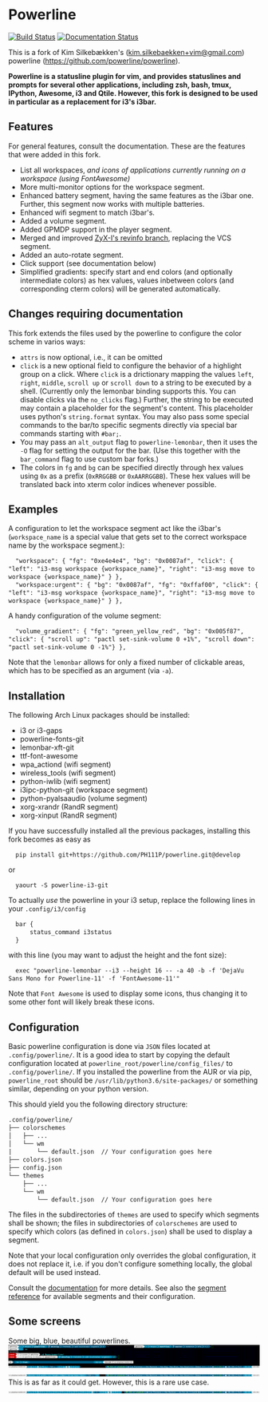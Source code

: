 Powerline
=========

[![Build Status](https://travis-ci.org/PH111P/powerline.svg?branch=develop)](https://travis-ci.org/PH111P/powerline)
[![Documentation Status](https://readthedocs.org/projects/powerline-i3/badge/?version=latest)](http://powerline-i3.readthedocs.io/en/latest/?badge=latest)


This is a fork of Kim Silkebækken's (kim.silkebaekken+vim@gmail.com) powerline
(https://github.com/powerline/powerline).

**Powerline is a statusline plugin for vim, and provides statuslines and
prompts for several other applications, including zsh, bash, tmux, IPython,
Awesome, i3 and Qtile. However, this fork is designed to be used in particular
as a replacement for i3's i3bar.**

Features
--------

For general features, consult the documentation. These are
the features that were added in this fork.

* List all workspaces, _and icons of applications currently running on a workspace (using FontAwesome)_
* More multi-monitor options for the workspace segment.
* Enhanced battery segment, having the same features as the i3bar one. Further, this segment
  now works with multiple batteries.
* Enhanced wifi segment to match i3bar's.
* Added a volume segment.
* Added GPMDP support in the player segment.
* Merged and improved [ZyX-I's revinfo branch](https://github.com/ZyX-I/powerline/tree/revinfo), replacing the VCS segment.
* Added an auto-rotate segment.
* Click support (see documentation below)
* Simplified gradients: specify start and end colors (and optionally intermediate colors) as hex values, values inbetween colors (and corresponding cterm colors) will be generated automatically.

Changes requiring documentation
-------------------------------

This fork extends the files used by the powerline to configure the color scheme in varios ways:
* `attrs` is now optional, i.e., it can be omitted
* `click` is a new optional field to configure the behavior of a highlight group on a click.
 Where `click` is a drictionary mapping the values `left`, `right`, `middle`, `scroll up` or `scroll down`
 to a string to be executed by a shell. (Currently only the lemonbar binding supports this. You can disable clicks via the `no_clicks` flag.)
 Further, the string to be executed may contain a placeholder for the segment's content. This placeholder uses python's
 `string.format` syntax. You may also pass some special commands to the bar/to specific segments directly via special bar commands starting with `#bar;`.
* You may pass an `alt_output` flag to `powerline-lemonbar`, then it uses the `-O` flag for setting the output for the bar. (Use this together with the `bar_command` flag to use custom bar forks.)
* The colors in `fg` and `bg` can be specified directly through hex values using `0x` as a prefix (`0xRRGGBB` or `0xAARRGGBB`). These hex values will be translated back into xterm color indices whenever possible.

Examples
--------

A configuration to let the workspace segment act like the i3bar's (`workspace_name` is a special value that gets set to the correct workspace name by the workspace segment.):

      "workspace": { "fg": "0xe4e4e4", "bg": "0x0087af", "click": { "left": "i3-msg workspace {workspace_name}", "right": "i3-msg move to workspace {workspace_name}" } },
      "workspace:urgent": { "bg": "0x0087af", "fg": "0xffaf00", "click": { "left": "i3-msg workspace {workspace_name}", "right": "i3-msg move to workspace {workspace_name}" } },

A handy configuration of the volume segment:

      "volume_gradient": { "fg": "green_yellow_red", "bg": "0x005f87", "click": { "scroll up": "pactl set-sink-volume 0 +1%", "scroll down": "pactl set-sink-volume 0 -1%"} },

Note that the `lemonbar` allows for only a fixed number of clickable areas, which has to be specified as an argument (via `-a`).

Installation
------------

The following Arch Linux packages should be installed:

* i3 or i3-gaps
* powerline-fonts-git
* lemonbar-xft-git
* ttf-font-awesome
* wpa_actiond (wifi segment)
* wireless_tools (wifi segment)
* python-iwlib (wifi segment)
* i3ipc-python-git (workspace segment)
* python-pyalsaaudio (volume segment)
* xorg-xrandr (RandR segment)
* xorg-xinput (RandR segment)

If you have successfully installed all the previous packages, installing this fork becomes as easy
as

      pip install git+https://github.com/PH111P/powerline.git@develop

or

      yaourt -S powerline-i3-git


To actually _use_ the powerline in your i3 setup, replace the following lines in your `.config/i3/config`

      bar {
          status_command i3status
      }

with this line (you may want to adjust the height and the font size):

      exec "powerline-lemonbar --i3 --height 16 -- -a 40 -b -f 'DejaVu Sans Mono for Powerline-11' -f 'FontAwesome-11'"

Note that ``Font Awesome`` is used to display some icons, thus changing it to some other font will likely break these icons.

Configuration
-------------

Basic powerline configuration is done via `JSON` files located at `.config/powerline/`. It is a good idea to start by copying the default configuration located at `powerline_root/powerline/config_files/` to `.config/powerline/`. 
If you installed the powerline from the AUR or via pip, `powerline_root` should be `/usr/lib/python3.6/site-packages/` or something similar, depending on your python version. 

This should yield you the following directory structure:

```
.config/powerline/
├── colorschemes
│   ├── ...
│   └── wm
|       └── default.json  // Your configuration goes here
├── colors.json
├── config.json
└── themes
    ├── ...
    └── wm
        └── default.json  // Your configuration goes here

```

The files in the subdirectories of `themes` are used to specify which segments shall be shown; the files in subdirectories of `colorschemes` are used to specify which colors (as defined in `colors.json`) shall be used to display a segment.

Note that your local configuration only overrides the global configuration, it does not replace it, i.e. if you don't configure something locally, the global default will be used instead.

Consult the [documentation](https://powerline-i3.readthedocs.io/en/latest/configuration.html#quick-setup-guide) for more details. See also the [segment reference](https://powerline-i3.readthedocs.io/en/latest/configuration/segments.html) for available segments and their configuration.

Some screens
------------
Some big, blue, beautiful powerlines.
![Everything](https://github.com/PH111P/powerline/blob/develop/docs/source/_static/img/pl-i3demo1.png)
![Modes](https://github.com/PH111P/powerline/blob/develop/docs/source/_static/img/pl-i3demo2.png)
This is as far as it could get. However, this is a rare use case.
![Full](https://github.com/PH111P/powerline/blob/develop/docs/source/_static/img/pl-i3demo3.png)

